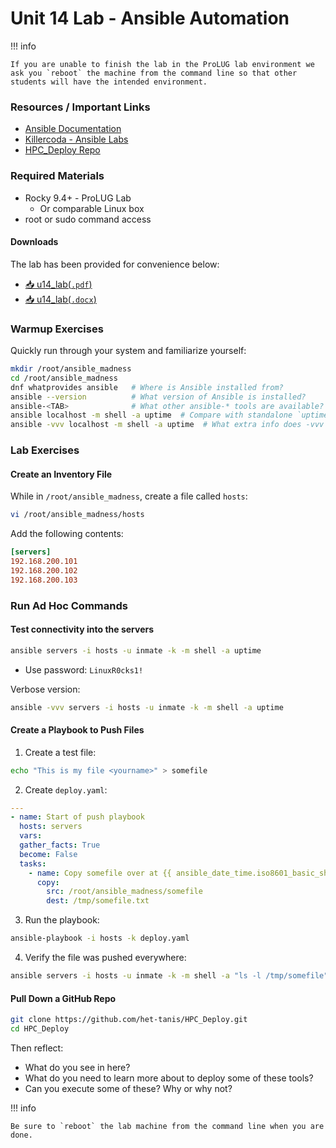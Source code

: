 # Unit 14 Lab - Ansible Automation

!!! info

    If you are unable to finish the lab in the ProLUG lab environment we ask you `reboot` the machine from the command line so that other students will have the intended environment.

### Resources / Important Links

- [Ansible Documentation](https://docs.ansible.com/)
- [Killercoda - Ansible Labs](https://killercoda.com/het-tanis/course/Ansible-Labs)
- [HPC_Deploy Repo](https://github.com/het-tanis/HPC_Deploy.git)

### Required Materials

- Rocky 9.4+ - ProLUG Lab
  - Or comparable Linux box
- root or sudo command access

#### Downloads

The lab has been provided for convenience below:

- <a href="../../assets/lac/downloads/u14/u14_lab.pdf" target="_blank" download>📥 u14_lab(`.pdf`)</a>
- <a href="../../assets/lac/downloads/u14/u14_lab.docx" target="_blank" download>📥 u14_lab(`.docx`)</a>

### Warmup Exercises

Quickly run through your system and familiarize yourself:

```bash linenums="1"
mkdir /root/ansible_madness
cd /root/ansible_madness
dnf whatprovides ansible   # Where is Ansible installed from?
ansible --version          # What version of Ansible is installed?
ansible-<TAB>              # What other ansible-* tools are available?
ansible localhost -m shell -a uptime  # Compare with standalone `uptime`
ansible -vvv localhost -m shell -a uptime  # What extra info does -vvv show?
```

### Lab Exercises

#### Create an Inventory File

While in `/root/ansible_madness`, create a file called `hosts`:

```bash linenums="1"
vi /root/ansible_madness/hosts
```

Add the following contents:

```ini
[servers]
192.168.200.101
192.168.200.102
192.168.200.103
```

### Run Ad Hoc Commands

#### Test connectivity into the servers

```bash linenums="1"
ansible servers -i hosts -u inmate -k -m shell -a uptime
```

- Use password: `LinuxR0cks1!`

Verbose version:

```bash linenums="1"
ansible -vvv servers -i hosts -u inmate -k -m shell -a uptime
```

#### Create a Playbook to Push Files

1. Create a test file:

```bash linenums="1"
echo "This is my file <yourname>" > somefile
```

2. Create `deploy.yaml`:

```yaml
---
- name: Start of push playbook
  hosts: servers
  vars:
  gather_facts: True
  become: False
  tasks:
    - name: Copy somefile over at {{ ansible_date_time.iso8601_basic_short }}
      copy:
        src: /root/ansible_madness/somefile
        dest: /tmp/somefile.txt
```

3. Run the playbook:

```bash linenums="1"
ansible-playbook -i hosts -k deploy.yaml
```

4. Verify the file was pushed everywhere:

```bash linenums="1"
ansible servers -i hosts -u inmate -k -m shell -a "ls -l /tmp/somefile"
```

#### Pull Down a GitHub Repo

```bash linenums="1"
git clone https://github.com/het-tanis/HPC_Deploy.git
cd HPC_Deploy
```

Then reflect:

- What do you see in here?
- What do you need to learn more about to deploy some of these tools?
- Can you execute some of these? Why or why not?

!!! info

    Be sure to `reboot` the lab machine from the command line when you are done.
